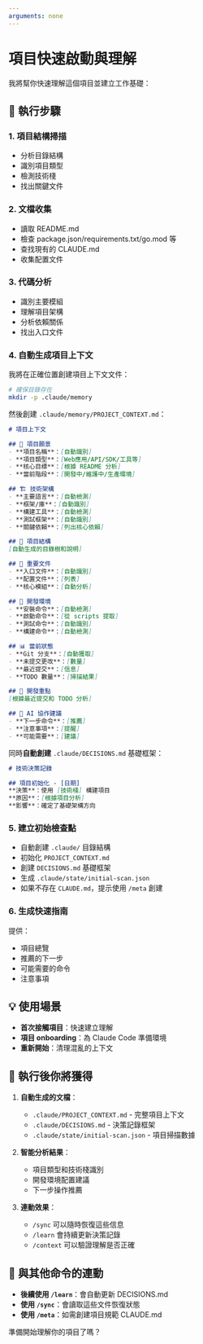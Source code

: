 ```yaml
---
arguments: none
---
```


# 項目快速啟動與理解

我將幫你快速理解這個項目並建立工作基礎：

## 🚀 執行步驟

### 1. 項目結構掃描
- 分析目錄結構
- 識別項目類型
- 檢測技術棧
- 找出關鍵文件

### 2. 文檔收集
- 讀取 README.md
- 檢查 package.json/requirements.txt/go.mod 等
- 查找現有的 CLAUDE.md
- 收集配置文件

### 3. 代碼分析
- 識別主要模組
- 理解項目架構
- 分析依賴關係
- 找出入口文件

### 4. 自動生成項目上下文

<!-- File Operations: Direct Write -->
<!-- Target: .claude/memory/PROJECT_CONTEXT.md -->

我將在正確位置創建項目上下文文件：

```bash
# 確保目錄存在
mkdir -p .claude/memory
```

然後創建 `.claude/memory/PROJECT_CONTEXT.md`：

```markdown
# 項目上下文

## 🎯 項目願景
- **項目名稱**：[自動識別]
- **項目類型**：[Web應用/API/SDK/工具等]
- **核心目標**：[根據 README 分析]
- **當前階段**：[開發中/維護中/生產環境]

## 🏗️ 技術架構
- **主要語言**：[自動檢測]
- **框架/庫**：[自動識別]
- **構建工具**：[自動檢測]
- **測試框架**：[自動識別]
- **關鍵依賴**：[列出核心依賴]

## 📁 項目結構
[自動生成的目錄樹和說明]

## 📄 重要文件
- **入口文件**：[自動識別]
- **配置文件**：[列表]
- **核心模組**：[自動分析]

## 🚀 開發環境
- **安裝命令**：[自動檢測]
- **啟動命令**：[從 scripts 提取]
- **測試命令**：[自動識別]
- **構建命令**：[自動檢測]

## 📊 當前狀態
- **Git 分支**：[自動獲取]
- **未提交更改**：[數量]
- **最近提交**：[信息]
- **TODO 數量**：[掃描結果]

## 🎯 開發重點
[根據最近提交和 TODO 分析]

## 🤖 AI 協作建議
- **下一步命令**：[推薦]
- **注意事項**：[提醒]
- **可能需要**：[建議]
```

同時**自動創建** `.claude/DECISIONS.md` 基礎框架：

```markdown
# 技術決策記錄

## 項目初始化 - [日期]
**決策**：使用 [技術棧] 構建項目
**原因**：[根據項目分析]
**影響**：確定了基礎架構方向
```

### 5. 建立初始檢查點
- 自動創建 `.claude/` 目錄結構
- 初始化 `PROJECT_CONTEXT.md`
- 創建 `DECISIONS.md` 基礎框架
- 生成 `.claude/state/initial-scan.json`
- 如果不存在 `CLAUDE.md`，提示使用 `/meta` 創建

### 6. 生成快速指南
提供：
- 項目總覽
- 推薦的下一步
- 可能需要的命令
- 注意事項

## 💡 使用場景

- **首次接觸項目**：快速建立理解
- **項目 onboarding**：為 Claude Code 準備環境
- **重新開始**：清理混亂的上下文

## 🎯 執行後你將獲得

1. **自動生成的文檔**：
   - `.claude/PROJECT_CONTEXT.md` - 完整項目上下文
   - `.claude/DECISIONS.md` - 決策記錄框架
   - `.claude/state/initial-scan.json` - 項目掃描數據

2. **智能分析結果**：
   - 項目類型和技術棧識別
   - 開發環境配置建議
   - 下一步操作推薦

3. **連動效果**：
   - `/sync` 可以隨時恢復這些信息
   - `/learn` 會持續更新決策記錄
   - `/context` 可以驗證理解是否正確

## 🔄 與其他命令的連動

- **後續使用 `/learn`**：會自動更新 DECISIONS.md
- **使用 `/sync`**：會讀取這些文件恢復狀態
- **使用 `/meta`**：如需創建項目規範 CLAUDE.md

準備開始理解你的項目了嗎？